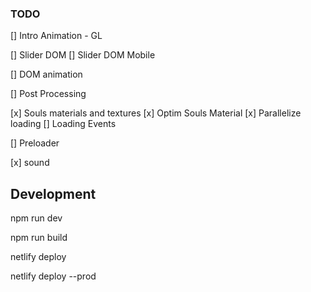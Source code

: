 ### TODO

[] Intro Animation - GL

[] Slider DOM
[] Slider DOM Mobile

[] DOM animation

[] Post Processing

[x] Souls materials and textures
[x] Optim Souls Material
[x] Parallelize loading
[] Loading Events

[] Preloader

[x] sound

## Development

npm run dev

npm run build

netlify deploy

netlify deploy --prod
